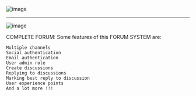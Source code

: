 ![image](https://user-images.githubusercontent.com/48497063/80916646-f164bd80-8d51-11ea-9316-29be1a0860b9.png)

<hr>

![image](https://user-images.githubusercontent.com/48497063/80916692-3d176700-8d52-11ea-8204-9b7bc029fc0b.png)



COMPLETE FORUM: Some features of this FORUM SYSTEM are: 

    Multiple channels
    Social authentication
    Email authentication
    User admin role
    Create discussions
    Replying to discussions
    Marking best reply to discussion
    User experience points
    And a lot more !!!
